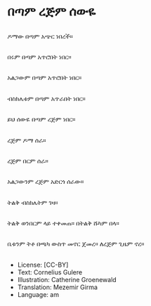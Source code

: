 # በጣም ረጅም ሰውዬ

##
ዶማው በጣም አጭር ነበረች።

##
በሩም በጣም አጥሮበት ነበር።

##
አልጋውም በጣም አጥሮበት ነበር።

##
ብስክሌቱም በጣም አጥራበት ነበር።

##
ይህ ሰውዬ በጣም ረጅም ነበር።

##
ረጅም ዶማ ሰራ።

##
ረጅም በርም ሰራ።

##
አልጋውንም ረጅም አድርጎ ሰራው።

##
ትልቅ ብስክሌትም ገዛ።

##
ትልቅ ወንበርም ላይ ተቀመጠ። በትልቅ ሹካም በላ።

##
ቤቱንም ትቶ በጫካ ውስጥ መኖር ጀመረ። ለረጅም ጊዜም ኖረ።

##
* License: [CC-BY]
* Text: Cornelius Gulere
* Illustration: Catherine Groenewald
* Translation: Mezemir Girma
* Language: am
